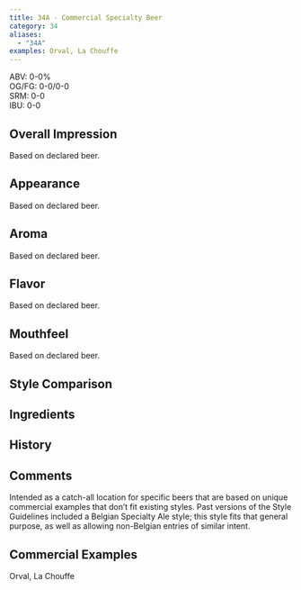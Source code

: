 ```yaml
---
title: 34A - Commercial Specialty Beer
category: 34
aliases: 
  - "34A"
examples: Orval, La Chouffe
---
```


ABV: 0-0%  
OG/FG: 0-0/0-0  
SRM: 0-0  
IBU: 0-0

## Overall Impression
Based on declared beer.

## Appearance
Based on declared beer.

## Aroma
Based on declared beer.

## Flavor
Based on declared beer.

## Mouthfeel
Based on declared beer.

## Style Comparison


## Ingredients


## History


## Comments
Intended as a catch-all location for specific beers that are based on unique commercial examples that don’t fit existing styles. Past versions of the Style Guidelines included a Belgian Specialty Ale style; this style fits that general purpose, as well as allowing non-Belgian entries of similar intent.

## Commercial Examples
Orval, La Chouffe